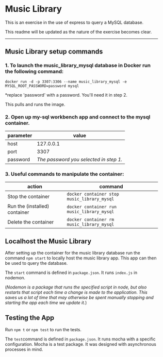 # Music Library

 This is an exercise in the use of express to query a MySQL database.

 This readme will be updated as the nature of the exercise becomes clear.

 ---

## Music Library setup commands

### 1. To launch the music_library_mysql database in Docker run the following command:

```
docker run -d -p 3307:3306 --name music_library_mysql -e MYSQL_ROOT_PASSWORD=password mysql
```

*replace 'password' with a password. You'll need it in step 2.

This pulls and runs the image.


### 2. Open up my-sql workbench app and connect to the mysql container.

|parameter|value|
|-|-|
|host|127.0.0.1|
|port|3307|
|password|*The password you selected in step 1.*|

### 3. Useful commands to manipulate the container:

|action|command|
|-|-|
|Stop the container|`docker container stop music_library_mysql`|
|Run the (installed) container|`docker container run music_library_mysql`|
|Delete the container|`docker container rm music_library_mysql`|

## Localhost the Music Library

After setting up the container for the music library database run the command `npm start` to locally host the music library app. This app can then be used to query the database.

The `start` command is defined in `package.json`. It runs `index.js` in nodemon. 

(*Nodemon is a package that runs the specified script in node, but also restarts that script each time a change is made to the application. This saves us a lot of time that may otherwise be spent manually stopping and starting the app each time we update it.*)

## Testing the App

Run `npm t` or `npm test` to run the tests. 

The `test`command is defined in `package.json`. It runs mocha with a specific configuration. Mocha is a test package. It was designed with asynchronous processes in mind.
